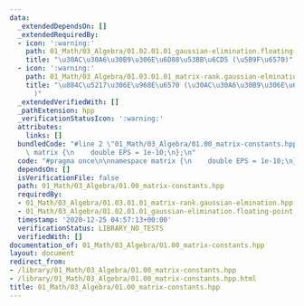 ```yaml
---
data:
  _extendedDependsOn: []
  _extendedRequiredBy:
  - icon: ':warning:'
    path: 01_Math/03_Algebra/01.02.01.01_gaussian-elimination.floating-point.hpp
    title: "\u30AC\u30A6\u30B9\u306E\u6D88\u53BB\u6CD5 (\u5B9F\u6570)"
  - icon: ':warning:'
    path: 01_Math/03_Algebra/01.03.01.01_matrix-rank.gaussian-elmination.hpp
    title: "\u884C\u5217\u306E\u968E\u6570 (\u30AC\u30A6\u30B9\u306E\u6D88\u53BB\u6CD5\
      )"
  _extendedVerifiedWith: []
  _pathExtension: hpp
  _verificationStatusIcon: ':warning:'
  attributes:
    links: []
  bundledCode: "#line 2 \"01_Math/03_Algebra/01.00_matrix-constants.hpp\"\n\nnamespace\
    \ matrix {\n    double EPS = 1e-10;\n};\n"
  code: "#pragma once\n\nnamespace matrix {\n    double EPS = 1e-10;\n};"
  dependsOn: []
  isVerificationFile: false
  path: 01_Math/03_Algebra/01.00_matrix-constants.hpp
  requiredBy:
  - 01_Math/03_Algebra/01.03.01.01_matrix-rank.gaussian-elmination.hpp
  - 01_Math/03_Algebra/01.02.01.01_gaussian-elimination.floating-point.hpp
  timestamp: '2020-12-25 04:57:13+00:00'
  verificationStatus: LIBRARY_NO_TESTS
  verifiedWith: []
documentation_of: 01_Math/03_Algebra/01.00_matrix-constants.hpp
layout: document
redirect_from:
- /library/01_Math/03_Algebra/01.00_matrix-constants.hpp
- /library/01_Math/03_Algebra/01.00_matrix-constants.hpp.html
title: 01_Math/03_Algebra/01.00_matrix-constants.hpp
---
```

